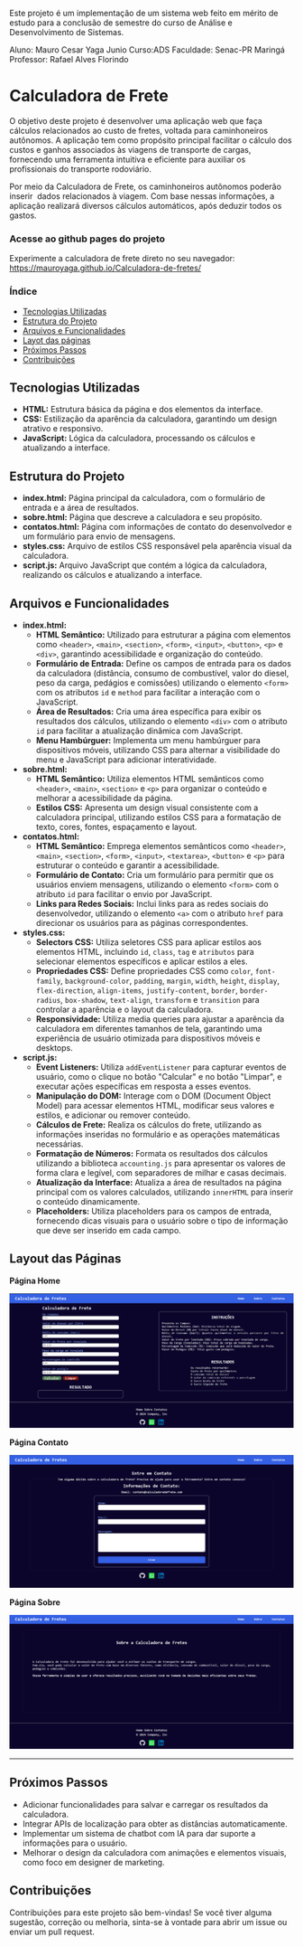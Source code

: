 Este projeto é um implementação de um sistema web feito em mérito de estudo para a conclusão de
semestre do curso de Análise e Desenvolvimento de Sistemas.

Aluno: Mauro Cesar Yaga Junio
Curso:ADS
Faculdade: Senac-PR Maringá
Professor: Rafael Alves Florindo

# Calculadora de Frete

O objetivo deste projeto é desenvolver uma aplicação web que faça cálculos relacionados ao custo de fretes, voltada para caminhoneiros autônomos. A aplicação tem como propósito principal facilitar o cálculo dos custos e ganhos associados às viagens de transporte de cargas, fornecendo uma ferramenta intuitiva e eficiente para auxiliar os profissionais do transporte rodoviário.

Por meio da Calculadora de Frete, os caminhoneiros autônomos poderão inserir  dados relacionados à viagem. Com base nessas informações, a aplicação realizará diversos cálculos automáticos, após deduzir todos os gastos.

### Acesse ao github pages do projeto 

Experimente a calculadora de frete direto no seu navegador: https://mauroyaga.github.io/Calculadora-de-fretes/

### Índice

* [Tecnologias Utilizadas](#tecnologias-utilizadas)
* [Estrutura do Projeto](#estrutura-projeto)
* [Arquivos e Funcionalidades](#arquivos-funcionalidades)
* [Layot das páginas](#telas)
* [Próximos Passos](#proximos-passos)
* [Contribuições](#contribuições)

<h2 id="tecnologias-utilizadas">Tecnologias Utilizadas</h2>

* **HTML:** Estrutura básica da página e dos elementos da interface.
* **CSS:** Estilização da aparência da calculadora, garantindo um design atrativo e responsivo.
* **JavaScript:** Lógica da calculadora, processando os cálculos e atualizando a interface.

<h2 id="estrutura-projeto">Estrutura do Projeto</h2>

* **index.html:** Página principal da calculadora, com o formulário de entrada e a área de resultados.
* **sobre.html:** Página que descreve a calculadora e seu propósito.
* **contatos.html:** Página com informações de contato do desenvolvedor e um formulário para envio de mensagens.
* **styles.css:** Arquivo de estilos CSS responsável pela aparência visual da calculadora.
* **script.js:** Arquivo JavaScript que contém a lógica da calculadora, realizando os cálculos e atualizando a interface.

<h2 id="arquivos-funcionalidades">Arquivos e Funcionalidades</h2>

* **index.html:**
    * **HTML Semântico:** Utilizado para estruturar a página com elementos como `<header>`, `<main>`, `<section>`, `<form>`, `<input>`, `<button>`, `<p>` e `<div>`, garantindo acessibilidade e organização do conteúdo.
    * **Formulário de Entrada:** Define os campos de entrada para os dados da calculadora (distância, consumo de combustível, valor do diesel, peso da carga, pedágios e comissões) utilizando o elemento `<form>` com os atributos `id` e `method` para facilitar a interação com o JavaScript.
    * **Área de Resultados:** Cria uma área específica para exibir os resultados dos cálculos, utilizando o elemento `<div>` com o atributo `id` para facilitar a atualização dinâmica com JavaScript.
    * **Menu Hambúrguer:** Implementa um menu hambúrguer para dispositivos móveis, utilizando CSS para alternar a visibilidade do menu e JavaScript para adicionar interatividade.
* **sobre.html:**
    * **HTML Semântico:** Utiliza elementos HTML semânticos como `<header>`, `<main>`, `<section>` e `<p>` para organizar o conteúdo e melhorar a acessibilidade da página.
    * **Estilos CSS:** Apresenta um design visual consistente com a calculadora principal, utilizando estilos CSS para a formatação de texto, cores, fontes, espaçamento e layout.
* **contatos.html:**
    * **HTML Semântico:** Emprega elementos semânticos como `<header>`, `<main>`, `<section>`, `<form>`, `<input>`, `<textarea>`, `<button>` e `<p>` para estruturar o conteúdo e garantir a acessibilidade.
    * **Formulário de Contato:** Cria um formulário para permitir que os usuários enviem mensagens, utilizando o elemento `<form>` com o atributo `id` para facilitar o envio por JavaScript.
    * **Links para Redes Sociais:** Inclui links para as redes sociais do desenvolvedor, utilizando o elemento `<a>` com o atributo `href` para direcionar os usuários para as páginas correspondentes.
* **styles.css:**
    * **Selectors CSS:** Utiliza seletores CSS para aplicar estilos aos elementos HTML, incluindo `id`, `class`, `tag` e `atributos` para selecionar elementos específicos e aplicar estilos a eles.
    * **Propriedades CSS:** Define propriedades CSS como `color`, `font-family`, `background-color`, `padding`, `margin`, `width`, `height`, `display`, `flex-direction`, `align-items`, `justify-content`, `border`, `border-radius`, `box-shadow`, `text-align`, `transform` e `transition` para controlar a aparência e o layout da calculadora.
    * **Responsividade:** Utiliza media queries para ajustar a aparência da calculadora em diferentes tamanhos de tela, garantindo uma experiência de usuário otimizada para dispositivos móveis e desktops.
* **script.js:**
    * **Event Listeners:** Utiliza `addEventListener` para capturar eventos de usuário, como o clique no botão "Calcular" e no botão "Limpar", e executar ações específicas em resposta a esses eventos.
    * **Manipulação do DOM:** Interage com o DOM (Document Object Model) para acessar elementos HTML, modificar seus valores e estilos, e adicionar ou remover conteúdo.
    * **Cálculos de Frete:** Realiza os cálculos do frete, utilizando as informações inseridas no formulário e as operações matemáticas necessárias.
    * **Formatação de Números:** Formata os resultados dos cálculos utilizando a biblioteca `accounting.js` para apresentar os valores de forma clara e legível, com separadores de milhar e casas decimais.
    * **Atualização da Interface:** Atualiza a área de resultados na página principal com os valores calculados, utilizando `innerHTML` para inserir o conteúdo dinamicamente.
    * **Placeholders:** Utiliza placeholders para os campos de entrada, fornecendo dicas visuais para o usuário sobre o tipo de informação que deve ser inserido em cada campo.

<h2 id="telas">Layout das Páginas</h2>

**Página Home**

![Home](img/home-calculadora-de-fretes.png)

**Página Contato**

![Contato](img/pagina-contatos-calculadora.png)

**Página Sobre**

![Sobre](img/sobre-calculadora-de-fretes.png)

--- 

<h2 id="proximos-passos">Próximos Passos</h2>

* Adicionar funcionalidades para salvar e carregar os resultados da calculadora.
* Integrar APIs de localização para obter as distâncias automaticamente.
* Implementar um sistema de chatbot com IA para dar suporte a informações para o usuário.
* Melhorar o design da calculadora com animações e elementos visuais, como foco em designer de marketing.

<h2 id="contribuições">Contribuições</h2>

Contribuições para este projeto são bem-vindas! Se você tiver alguma sugestão, correção ou melhoria, sinta-se à vontade para abrir um issue ou enviar um pull request.




